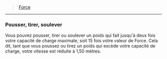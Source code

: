 ﻿---
!GenericItem
Name: Pousser, tirer, soulever
Id: abilities_strength_hd.md#pousser-tirer-soulever
ParentLink: abilities_strength_hd.md#force
ParentName: Force
NameLevel: 3
Attributes: {}
---
> [Force](hd_abilities_strength.md)

---

### Pousser, tirer, soulever

Vous pouvez pousser, tirer ou soulever un poids qui fait jusqu'à deux fois votre capacité de charge maximale, soit 15 fois votre valeur de Force. Cela dit, tant que vous poussez ou tirez un poids qui excède votre capacité de charge, votre vitesse est réduite à 1,50 mètres.

